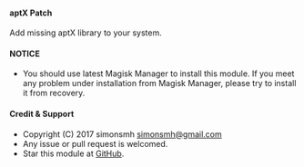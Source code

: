 
#### aptX Patch

Add missing aptX library to your system.

#### NOTICE

* You should use latest Magisk Manager to install this module. If you meet any problem under installation from Magisk Manager, please try to install it from recovery.

#### Credit & Support

* Copyright (C) 2017 simonsmh <simonsmh@gmail.com>
* Any issue or pull request is welcomed.
* Star this module at [GitHub](https://github.com/Magisk-Modules-Repo/magisk-aptX-patch).
